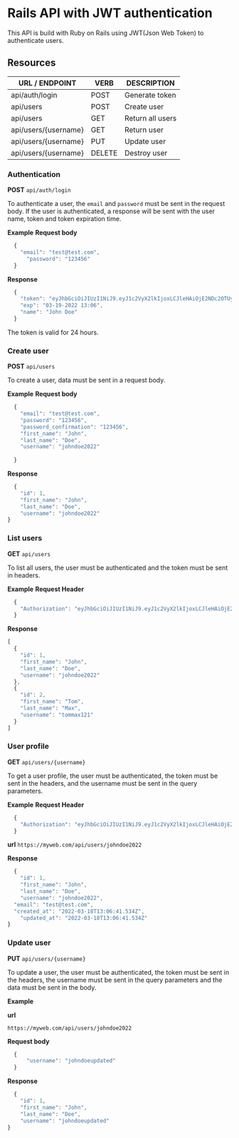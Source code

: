 
# Rails API with JWT authentication

This API is build with Ruby on Rails using JWT(Json Web Token) to authenticate users.

## Resources

URL / ENDPOINT    |    VERB    |    DESCRIPTION   
----------------- | ---------- | -------------- 
api/auth/login       |    POST    | Generate token
api/users            |    POST    | Create user      
api/users            |    GET     | Return all users
api/users/{username} |    GET     | Return user      
api/users/{username} |    PUT     | Update user      
api/users/{username} |   DELETE   | Destroy user     

### Authentication

**POST** `api/auth/login`

To authenticate a user, the `email` and `password` must be sent in the request body. If the user is authenticated, a response will be sent with the user name, token and token expiration time.

**Example**
**Request body**
```js
  {
    "email": "test@test.com",
	  "password": "123456"
  }
```

**Response**
```js
  {
    "token": "eyJhbGciOiJIUzI1NiJ9.eyJ1c2VyX2lkIjoxLCJleHAiOjE2NDc2OTUyMTB9.iFtQPWdx40lI211nczs9AF2GfpucNsaVxSxKQ-LYLzQ",
    "exp": "03-19-2022 13:06",
    "name": "John Doe"
  }
```
The token is valid for 24 hours.

### Create user

**POST** `api/users`

To create a user, data must be sent in a request body.

**Example**
**Request body**
```js
  {
    "email": "test@test.com",
    "password": "123456",
    "password_confirmation": "123456",
    "first_name": "John",
    "last_name": "Doe",
    "username": "johndoe2022"
	
  }
```

**Response**
```js
  {
    "id": 1,
    "first_name": "John",
    "last_name": "Doe",
    "username": "johndoe2022"
}
```
### List users

**GET** `api/users`

To list all users, the user must be authenticated and the token must be sent in headers.

**Example**
**Request Header**
```js
  {
    "Authorization": "eyJhbGciOiJIUzI1NiJ9.eyJ1c2VyX2lkIjoxLCJleHAiOjE2NDc2OTUyMTB9.iFtQPWdx40lI211nczs9AF2GfpucNsaVxSxKQ-LYLzQ"
  }
```

**Response**
```js
[  
  {
    "id": 1,
    "first_name": "John",
    "last_name": "Doe",
    "username": "johndoe2022"
  },
  {
    "id": 2,
    "first_name": "Tom",
    "last_name": "Max",
    "username": "tommax121"
  }
]
```
### User profile

**GET** `api/users/{username}`

To get a user profile, the user must be authenticated, the token must be sent in the headers, and the username must be sent in the query parameters.

**Example**
**Request Header**
```js
  {
    "Authorization": "eyJhbGciOiJIUzI1NiJ9.eyJ1c2VyX2lkIjoxLCJleHAiOjE2NDc2OTUyMTB9.iFtQPWdx40lI211nczs9AF2GfpucNsaVxSxKQ-LYLzQ"
  }
```
**url**
`https://myweb.com/api/users/johndoe2022`

**Response**
```js
  {
	"id": 1,
	"first_name": "John",
	"last_name": "Doe",
	"username": "johndoe2022",
  "email": "test@test.com",
  "created_at": "2022-03-18T13:06:41.534Z",
	"updated_at": "2022-03-18T13:06:41.534Z"
}
```
### Update user

**PUT** `api/users/{username}`

To update a user, the user must be authenticated, the token must be sent in the headers, the username must be sent in the query parameters and the data must be sent in the body.

**Example**

**url**

`https://myweb.com/api/users/johndoe2022`

**Request body**
```js
  {
	  "username": "johndoeupdated"
  }
```

**Response**
```js
  {
	"id": 1,
	"first_name": "John",
	"last_name": "Doe",
	"username": "johndoeupdated"
}
```